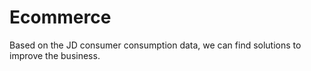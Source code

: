 # Ecommerce
Based on the JD consumer consumption data, we can find solutions to improve the business.
